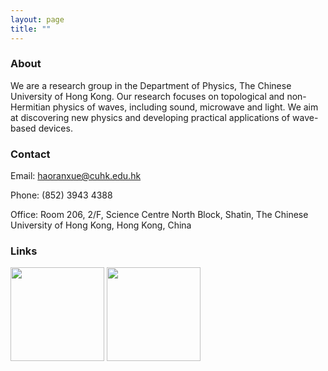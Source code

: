 ```yaml
---
layout: page
title: ""
---
```


### About

We are a research group in the Department of Physics, The Chinese University of Hong Kong. Our research focuses on topological and non-Hermitian physics of waves, including sound, microwave and light. We aim at discovering new physics and developing practical applications of wave-based devices.

### Contact
Email: haoranxue@cuhk.edu.hk

Phone: (852) 3943 4388

Office: Room 206, 2/F, Science Centre North Block, Shatin, The Chinese University of Hong Kong, Hong Kong, China

### Links

[<img src="https://github.com/user-attachments/assets/09fc65c0-d8ad-4fbb-bbf0-d4a362f237b9" width="150">](https://scholar.google.com/citations?user=NyAyLpIAAAAJ&hl=en)
[<img src="https://github.com/user-attachments/assets/6b616f05-f091-42a9-a947-647085e46206" width="150">](https://orcid.org/0000-0002-1040-1137)



